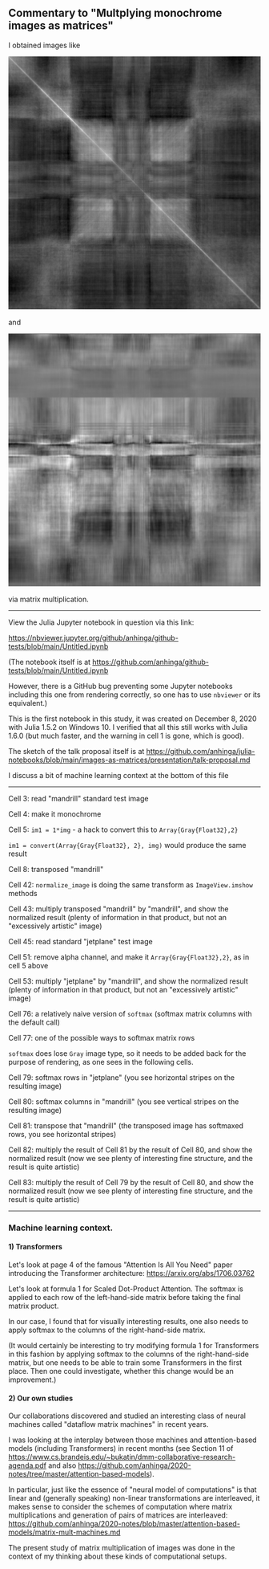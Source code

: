 ## Commentary to "Multplying monochrome images as matrices"

I obtained images like

![symmetric](symmetric.png)

and

![asymmetric](asymmetric.png)

via matrix multiplication.

---

View the Julia Jupyter notebook in question via this link:

https://nbviewer.jupyter.org/github/anhinga/github-tests/blob/main/Untitled.ipynb

(The notebook itself is at https://github.com/anhinga/github-tests/blob/main/Untitled.ipynb

However, there is a GitHub bug preventing some Jupyter notebooks including this one from rendering correctly, so
one has to use `nbviewer` or its equivalent.)

This is the first notebook in this study, it was created on December 8, 2020 with Julia 1.5.2
on Windows 10. I verified that all this still works with Julia 1.6.0 (but much faster, and
the warning in cell 1 is gone, which is good).

The sketch of the talk proposal itself is at https://github.com/anhinga/julia-notebooks/blob/main/images-as-matrices/presentation/talk-proposal.md

I discuss a bit of machine learning context at the bottom of this file

---

Cell 3: read "mandrill" standard test image

Cell 4: make it monochrome

Cell 5: `im1 = 1*img` - a hack to convert this to `Array{Gray{Float32},2}`

`im1 = convert(Array{Gray{Float32}, 2}, img)` would produce the same result

Cell 8: transposed "mandrill"

Cell 42: `normalize_image` is doing the same transform as `ImageView.imshow` methods

Cell 43: multiply transposed "mandrill" by "mandrill", and show the normalized result (plenty of information in that product, but not an "excessively artistic" image)

Cell 45: read standard "jetplane" test image

Cell 51: remove alpha channel, and make it `Array{Gray{Float32},2}`, as in cell 5 above

Cell 53: multiply "jetplane" by "mandrill", and show the normalized result (plenty of information in that product, but not an "excessively artistic" image)

Cell 76: a relatively naive version of `softmax` (softmax matrix columns with the default call)

Cell 77: one of the possible ways to softmax matrix rows 

`softmax` does lose `Gray` image type, so it needs to be added back for the purpose of rendering, as one sees in the following cells.

Cell 79: softmax rows in "jetplane" (you see horizontal stripes on the resulting image)

Cell 80: softmax columns in "mandrill" (you see vertical stripes on the resulting image)

Cell 81: transpose that "mandrill" (the transposed image has softmaxed rows, you see horizontal stripes)

Cell 82: multiply the result of Cell 81 by the result of Cell 80, and show the normalized result (now we see plenty of interesting fine structure, and the result is quite artistic)

Cell 83: multiply the result of Cell 79 by the result of Cell 80, and show the normalized result (now we see plenty of interesting fine structure, and the result is quite artistic)

---

### Machine learning context.

#### 1) Transformers

Let's look at page 4 of the famous "Attention Is All You Need" paper introducing the Transformer architecture: https://arxiv.org/abs/1706.03762

Let's look at formula 1 for Scaled Dot-Product Attention. The softmax is applied to each row of the left-hand-side matrix before taking the final matrix product.

In our case, I found that for visually interesting results, one also needs to apply softmax to the columns of the right-hand-side matrix.

(It would certainly be interesting to try modifying formula 1 for Transformers in this fashion by applying softmax to the columns of the right-hand-side matrix, 
but one needs to be able to train some Transformers in the first place.
Then one could investigate, whether this change would be an improvement.)

#### 2) Our own studies

Our collaborations discovered and studied an interesting class of neural machines called "dataflow matrix machines" in recent years. 

I was looking at the interplay between those machines and attention-based models (including Transformers) in recent months 
(see Section 11 of https://www.cs.brandeis.edu/~bukatin/dmm-collaborative-research-agenda.pdf and 
also https://github.com/anhinga/2020-notes/tree/master/attention-based-models).

In particular, just like the essence of "neural model of computations" is that linear and (generally speaking) non-linear transformations are interleaved,
it makes sense to consider the schemes of computation where matrix multiplications and generation of pairs of matrices are interleaved: https://github.com/anhinga/2020-notes/blob/master/attention-based-models/matrix-mult-machines.md

The present study of matrix multiplication of images was done in the context of my thinking about these kinds of computational setups.
